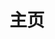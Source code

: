 ---
home: true
layout: Blog
icon: home
title: 主页
bgImage: http://www.deadly-exception.icu:8999/img/arknights_bk.jpg
bgImageStyle: {
  "height": "400px"
}
heroImage: http://www.deadly-exception.icu:8999/img/header.png
heroText: 五十岚的博客
heroFullScreen: false
heroImageStyle: {
  "margin-top": "0px",
  "margin-bottom": "76px",
}
tagline: Web常用知识、踩坑记录、软件推荐等
projects:
  - icon: project
    name: 项目名称
    desc: 项目详细描述
    link: https://你的项目链接

  - icon: link
    name: 链接名称
    desc: 链接详细描述
    link: https://链接地址

  - icon: book
    name: 书籍名称
    desc: 书籍详细描述
    link: https://你的书籍链接

  - icon: article
    name: 文章名称
    desc: 文章详细描述
    link: https://你的文章链接

  - icon: friend
    name: 伙伴名称
    desc: 伙伴详细介绍
    link: https://你的伙伴链接

  - icon: /logo.svg
    name: 自定义项目
    desc: 自定义详细介绍
    link: https://你的自定义链接

footer: MIT Licensed | Copyright © 2021-present Igarashi
---